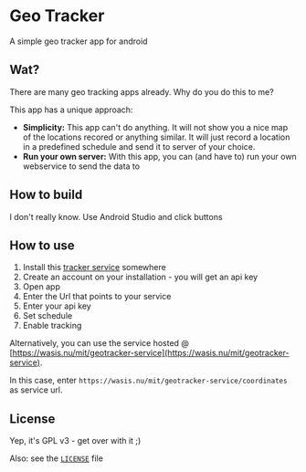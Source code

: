 # Geo Tracker

A simple geo tracker app for android

## Wat?

There are many geo tracking apps already. Why do you do this to me?

This app has a unique approach:

 * **Simplicity:** This app can't do anything. It will not show you a nice map of the locations recored
   or anything similar. It will just record a location in a predefined schedule and send it to
   server of your choice.
 * **Run your own server:** With this app, you can (and have to) run your own webservice to send the
   data to

## How to build

I don't really know. Use Android Studio and click buttons

## How to use

1. Install this [tracker service](https://github.com/sne11ius/geotracker-service) somewhere
2. Create an account on your installation - you will get an api key
3. Open app
4. Enter the Url that points to your service
5. Enter your api key
6. Set schedule
7. Enable tracking

Alternatively, you can use the service hosted @ [https://wasis.nu/mit/geotracker-service](https://wasis.nu/mit/geotracker-service).

In this case, enter `https://wasis.nu/mit/geotracker-service/coordinates` as service url.

## License

Yep, it's GPL v3 - get over with it ;)

Also: see the [`LICENSE`](https://raw.githubusercontent.com/sne11ius/GeoTracker/master/LICENSE) file
